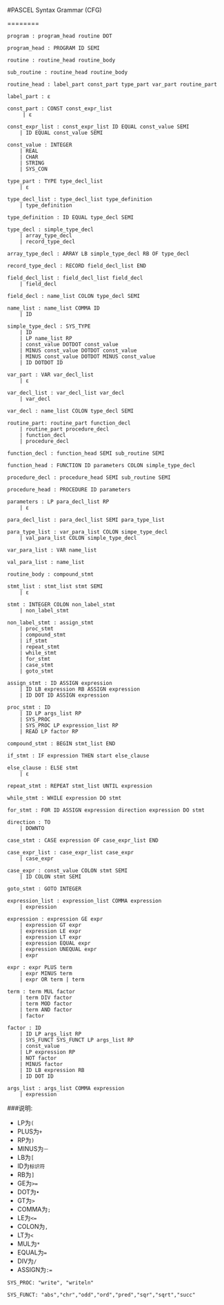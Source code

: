 #PASCEL Syntax Grammar (CFG)

========
	
	program : program_head routine DOT
		program_head : PROGRAM ID SEMI
		routine : routine_head routine_body
		sub_routine : routine_head routine_body
		routine_head : label_part const_part type_part var_part routine_part
		label_part : ε
		const_part : CONST const_expr_list
		 | ε
		const_expr_list : const_expr_list ID EQUAL const_value SEMI 
		| ID EQUAL const_value SEMI
		const_value : INTEGER 
		| REAL 
		| CHAR 
		| STRING
		| SYS_CON
		type_part : TYPE type_decl_list 
		| ε
		type_decl_list : type_decl_list type_definition 
		| type_definition
		type_definition : ID EQUAL type_decl SEMI
		type_decl : simple_type_decl 
		| array_type_decl 
		| record_type_decl
		array_type_decl : ARRAY LB simple_type_decl RB OF type_decl
		record_type_decl : RECORD field_decl_list END
		field_decl_list : field_decl_list field_decl 
		| field_decl
		field_decl : name_list COLON type_decl SEMI
		name_list : name_list COMMA ID 
		| ID
		simple_type_decl : SYS_TYPE 
		| ID 
		| LP name_list RP 
		| const_value DOTDOT const_value 
		| MINUS const_value DOTDOT const_value 
		| MINUS const_value DOTDOT MINUS const_value 
		| ID DOTDOT ID
		var_part : VAR var_decl_list 
		| ε
		var_decl_list : var_decl_list var_decl 
		| var_decl
		var_decl : name_list COLON type_decl SEMI
		routine_part: routine_part function_decl 
		| routine_part procedure_decl 
		| function_decl
		| procedure_decl
		function_decl : function_head SEMI sub_routine SEMI
		function_head : FUNCTION ID parameters COLON simple_type_decl
		procedure_decl : procedure_head SEMI sub_routine SEMI
		procedure_head : PROCEDURE ID parameters
		parameters : LP para_decl_list RP 
		| ε
		para_decl_list : para_decl_list SEMI para_type_list
		para_type_list : var_para_list COLON simpe_type_decl 
		| val_para_list COLON simple_type_decl
		var_para_list : VAR name_list
		val_para_list : name_list
		routine_body : compound_stmt
		stmt_list : stmt_list stmt SEMI 
		| ε
		stmt : INTEGER COLON non_label_stmt 
		| non_label_stmt
		non_label_stmt : assign_stmt 
		| proc_stmt 
		| compound_stmt 
		| if_stmt 
		| repeat_stmt 
		| while_stmt 
		| for_stmt 
		| case_stmt 
		| goto_stmt	assign_stmt : ID ASSIGN expression
		| ID LB expression RB ASSIGN expression
		| ID DOT ID ASSIGN expression
      	proc_stmt : ID
		| ID LP args_list RP 
		| SYS_PROC
		| SYS_PROC LP expression_list RP
		| READ LP factor RP	compound_stmt : BEGIN stmt_list END	if_stmt : IF expression THEN start else_clause	
	else_clause : ELSE stmt 
		| ε	repeat_stmt : REPEAT stmt_list UNTIL expression	
	while_stmt : WHILE expression DO stmt	
	for_stmt : FOR ID ASSIGN expression direction expression DO stmt	
	direction : TO 
		| DOWNTO	
	case_stmt : CASE expression OF case_expr_list END	
	case_expr_list : case_expr_list case_expr 
		| case_expr	case_expr : const_value COLON stmt SEMI 
		| ID COLON stmt SEMI	
	goto_stmt : GOTO INTEGER	
	expression_list : expression_list COMMA expression 
		| expression	
	expression : expression GE expr 
		| expression GT expr 
		| expression LE expr     	| expression LT expr 
     	| expression EQUAL expr 		| expression UNEQUAL expr 
		| expr
			expr : expr PLUS term 
		| expr MINUS term 
		| expr OR term | term	term : term MUL factor 
		| term DIV factor 
		| term MOD factor 		| term AND factor 
		| factor	
	factor : ID 
		| ID LP args_list RP 
		| SYS_FUNCT SYS_FUNCT LP args_list RP 
		| const_value 
		| LP expression RP		| NOT factor 
		| MINUS factor 
		| ID LB expression RB		| ID DOT ID	args_list : args_list COMMA expression 
		| expression###说明:- LP为`(`- PLUS为`+`- RP为`)`- MINUS为`－`- LB为`[`- ID为`标识符`- RB为`]`- GE为`>=`- DOT为`•`- GT为`>`- COMMA为`;`- LE为`<=`
- COLON为`,`- LT为`<`- MUL为`*`- EQUAL为`=`- DIV为`/`- ASSIGN为`:=``SYS_PROC: "write", "writeln" `
`SYS_FUNCT: "abs","chr","odd","ord","pred","sqr","sqrt","succ"`